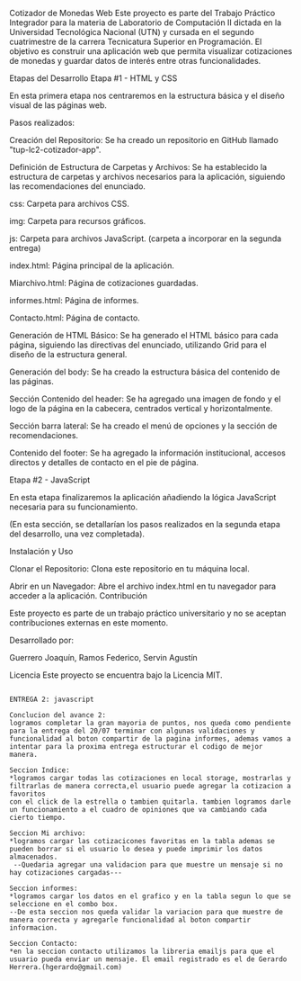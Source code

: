 Cotizador de Monedas Web
Este proyecto es parte del Trabajo Práctico Integrador para la materia de Laboratorio de Computación II dictada en la Universidad Tecnológica Nacional (UTN) y cursada en el segundo cuatrimestre de la carrera Tecnicatura Superior en Programación. El objetivo es construir una aplicación web que permita visualizar cotizaciones de monedas y guardar datos de interés entre otras funcionalidades.

Etapas del Desarrollo
Etapa #1 - HTML y CSS

En esta primera etapa nos centraremos en la estructura básica y el diseño visual de las páginas web.

Pasos realizados:

Creación del Repositorio: Se ha creado un repositorio en GitHub llamado "tup-lc2-cotizador-app".

Definición de Estructura de Carpetas y Archivos: Se ha establecido la estructura de carpetas y archivos necesarios para la aplicación, siguiendo las recomendaciones del enunciado.

css: Carpeta para archivos CSS.

img: Carpeta para recursos gráficos.

js: Carpeta para archivos JavaScript. (carpeta a incorporar en la segunda entrega)

index.html: Página principal de la aplicación.

Miarchivo.html: Página de cotizaciones guardadas.

informes.html: Página de informes.

Contacto.html: Página de contacto.

Generación de HTML Básico: Se ha generado el HTML básico para cada página, siguiendo las directivas del enunciado, utilizando Grid para el diseño de la estructura general.

Generación del body: Se ha creado la estructura básica del contenido de las páginas.

Sección Contenido del header: Se ha agregado una imagen de fondo y el logo de la página en la cabecera, centrados vertical y horizontalmente.

Sección barra lateral: Se ha creado el menú de opciones y la sección de recomendaciones.

Contenido del footer: Se ha agregado la información institucional, accesos directos y detalles de contacto en el pie de página.

Etapa #2 - JavaScript

En esta etapa finalizaremos la aplicación añadiendo la lógica JavaScript necesaria para su funcionamiento.

(En esta sección, se detallarían los pasos realizados en la segunda etapa del desarrollo, una vez completada).


Instalación y Uso

Clonar el Repositorio: Clona este repositorio en tu máquina local.

Abrir en un Navegador: Abre el archivo index.html en tu navegador para acceder a la aplicación.
Contribución

Este proyecto es parte de un trabajo práctico universitario y no se aceptan contribuciones externas en este momento.

Desarrollado por:

Guerrero Joaquín,
Ramos Federico,
Servin Agustín

Licencia
Este proyecto se encuentra bajo la Licencia MIT.

~~~~~~~~~~~~~~~~~~~~~~~~~~~~~~~~~~~~~~~~~~~~~~~~~~~~~~~~~~~~~~~~~~~~~~~~~~~~~~~~~~~~~~~~~~~~~~~~~~~~~~~~~~~~~~~~~~~~~~~~~~~~~~~~~

ENTREGA 2: javascript

Conclucion del avance 2:
logramos completar la gran mayoria de puntos, nos queda como pendiente para la entrega del 20/07 terminar con algunas validaciones y funcionalidad al boton compartir de la pagina informes, ademas vamos a intentar para la proxima entrega estructurar el codigo de mejor manera.

Seccion Indice:
*logramos cargar todas las cotizaciones en local storage, mostrarlas y filtrarlas de manera correcta,el usuario puede agregar la cotizacion a favoritos
con el click de la estrella o tambien quitarla. tambien logramos darle un funcionamiento a el cuadro de opiniones que va cambiando cada cierto tiempo.

Seccion Mi archivo:
*logramos cargar las cotizacicones favoritas en la tabla ademas se pueden borrar si el usuario lo desea y puede imprimir los datos almacenados.
 --Quedaria agregar una validacion para que muestre un mensaje si no hay cotizaciones cargadas---

Seccion informes:
*logramos cargar los datos en el grafico y en la tabla segun lo que se seleccione en el combo box.
--De esta seccion nos queda validar la variacion para que muestre de manera correcta y agregarle funcionalidad al boton compartir informacion.

Seccion Contacto:
*en la seccion contacto utilizamos la libreria emailjs para que el usuario pueda enviar un mensaje. El email registrado es el de Gerardo Herrera.(hgerardo@gmail.com)




